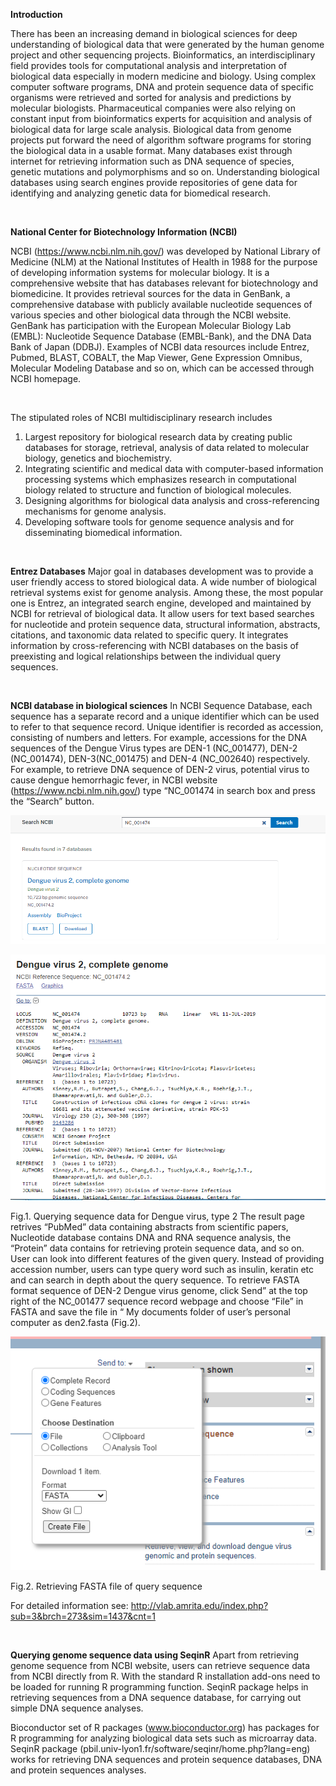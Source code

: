 **Introduction**

There has been an increasing demand in biological sciences for deep understanding of biological data that were generated by the human genome project and other sequencing projects.  Bioinformatics, an interdisciplinary field provides tools for computational analysis and interpretation of biological data especially in modern medicine and biology. Using complex computer software programs, DNA and protein sequence data of specific organisms were retrieved and sorted for analysis and predictions by molecular biologists. Pharmaceutical companies were also relying on constant input from bioinformatics experts for acquisition and analysis of biological data for large scale analysis. Biological data from genome projects put forward the need of algorithm software programs for storing the biological data in a usable format. Many databases exist through internet for retrieving information such as DNA sequence of species, genetic mutations and polymorphisms and so on. Understanding biological databases using search engines provide repositories of gene data for identifying and analyzing genetic data for biomedical research. 

&nbsp;

**National Center for Biotechnology Information (NCBI)**

NCBI (https://www.ncbi.nlm.nih.gov/) was developed by National Library of Medicine (NLM) at the National Institutes of Health in 1988 for the purpose of developing information systems for molecular biology. It is a comprehensive website that has databases relevant for biotechnology and biomedicine. It provides retrieval sources for the data in GenBank, a comprehensive database with publicly available nucleotide sequences of various species and other biological data through the NCBI website. GenBank has participation with the European Molecular Biology Lab (EMBL): Nucleotide Sequence Database (EMBL-Bank), and the DNA Data Bank of Japan (DDBJ). Examples of NCBI data resources include Entrez, Pubmed, BLAST, COBALT, the Map Viewer, Gene Expression Omnibus, Molecular Modeling Database and so on, which can be accessed through NCBI homepage. 

&nbsp;

The stipulated roles of NCBI multidisciplinary research includes
1.	Largest repository for biological research data by creating public databases for storage, retrieval, analysis of data related to molecular biology, genetics and biochemistry.
2.	Integrating scientific and medical data with computer-based information processing systems which emphasizes research in computational biology related to structure and function of biological molecules.
3.	Designing algorithms for biological data analysis and cross-referencing mechanisms for genome analysis.
4.	Developing software tools for genome sequence analysis and for disseminating biomedical information.


&nbsp;

**Entrez Databases**
Major goal in databases development was to provide a user friendly access to stored biological data. A wide number of biological retrieval systems exist for genome analysis. Among these, the most popular one is Entrez, an integrated search engine, developed and maintained by NCBI for retrieval of biological data. It allow users for text based searches for nucleotide and protein sequence data, structural information, abstracts, citations, and taxonomic data related to specific query. It integrates information by cross-referencing with NCBI databases on the basis of preexisting and logical relationships between the individual query sequences.

 &nbsp;
 
 **NCBI database in biological sciences**
In NCBI Sequence Database, each sequence has a separate record and a unique identifier which can be used to refer to that sequence record. Unique identifier is recorded as accession, consisting of numbers and letters. For example, accessions for the DNA sequences of the Dengue Virus types are DEN-1 (NC_001477), DEN-2 (NC_001474), DEN-3(NC_001475) and DEN-4 (NC_002640) respectively. For example, to retrieve DNA sequence of DEN-2 virus, potential virus to cause dengue hemorrhagic fever, in NCBI website (https://www.ncbi.nlm.nih.gov/) type “NC_001474 in search box and press the “Search” button. 
 

![](/experiment/images/1.png)	

![](/experiment/images/2.png)
 

Fig.1. Querying sequence data for Dengue virus, type 2
The result page retrives “PubMed” data containing abstracts from scientific papers, Nucleotide database contains DNA and RNA sequence analysis, the “Protein” data contains for retrieving protein sequence data, and so on. User can look into different features of the given query. Instead of providing accession number, users can type query word such as insulin, keratin etc and can search in depth about the query sequence. 
To retrieve FASTA format sequence of DEN-2 Dengue virus genome, click Send” at the top right of the NC_001477 sequence record webpage and choose “File” in FASTA and save the file in “ My documents folder of user’s personal computer as den2.fasta (Fig.2). 

 
 ![](/experiment/images/3.png)
 
Fig.2. Retrieving FASTA file of query sequence

For detailed information see:
http://vlab.amrita.edu/index.php?sub=3&brch=273&sim=1437&cnt=1 


&nbsp;

**Querying genome sequence data using SeqinR**
Apart from retrieving genome sequence from NCBI website, users can retrieve sequence data from NCBI directly from R. With the standard R installation add-ons need to be loaded for running R programming function. SeqinR package helps in retrieving sequences from a DNA sequence database, for carrying out simple DNA sequence analyses.
	
Bioconductor set of R packages (www.bioconductor.org) has packages for R programming for analyzing biological data sets such as microarray data. 
SeqinR package (pbil.univ-lyon1.fr/software/seqinr/home.php?lang=eng) works for retrieving DNA sequences and protein sequence databases, DNA and protein sequences analyses.